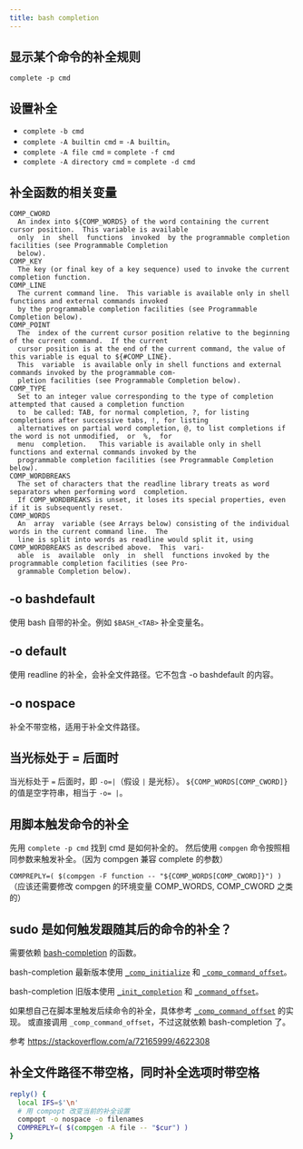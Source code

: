 ```yaml
---
title: bash completion
---
```



## 显示某个命令的补全规则

`complete -p cmd`

## 设置补全

- `complete -b cmd`
- `complete -A builtin cmd` = `-A builtin`。
- `complete -A file cmd` = `complete -f cmd`
- `complete -A directory cmd` = `complete -d cmd`

## 补全函数的相关变量

```
COMP_CWORD
  An index into ${COMP_WORDS} of the word containing the current cursor position.  This variable is available
  only  in  shell  functions  invoked  by the programmable completion facilities (see Programmable Completion
  below).
COMP_KEY
  The key (or final key of a key sequence) used to invoke the current completion function.
COMP_LINE
  The current command line.  This variable is available only in shell functions and external commands invoked
  by the programmable completion facilities (see Programmable Completion below).
COMP_POINT
  The  index of the current cursor position relative to the beginning of the current command.  If the current
  cursor position is at the end of the current command, the value of this variable is equal to ${#COMP_LINE}.
  This  variable  is available only in shell functions and external commands invoked by the programmable com-
  pletion facilities (see Programmable Completion below).
COMP_TYPE
  Set to an integer value corresponding to the type of completion attempted that caused a completion function
  to  be called: TAB, for normal completion, ?, for listing completions after successive tabs, !, for listing
  alternatives on partial word completion, @, to list completions if the word is not unmodified,  or  %,  for
  menu  completion.   This variable is available only in shell functions and external commands invoked by the
  programmable completion facilities (see Programmable Completion below).
COMP_WORDBREAKS
  The set of characters that the readline library treats as word separators when performing word  completion.
  If COMP_WORDBREAKS is unset, it loses its special properties, even if it is subsequently reset.
COMP_WORDS
  An  array  variable (see Arrays below) consisting of the individual words in the current command line.  The
  line is split into words as readline would split it, using COMP_WORDBREAKS as described above.  This  vari-
  able  is  available  only  in  shell  functions invoked by the programmable completion facilities (see Pro-
  grammable Completion below).
```

## -o bashdefault

使用 bash 自带的补全。例如 `$BASH_<TAB>` 补全变量名。

## -o default

使用 readline 的补全，会补全文件路径。它不包含 -o bashdefault 的内容。

## -o nospace

补全不带空格，适用于补全文件路径。

## 当光标处于 = 后面时

当光标处于 `=` 后面时，即 `-o=|`（假设 `|` 是光标）。
`${COMP_WORDS[COMP_CWORD]}` 的值是空字符串，相当于 `-o= |`。

## 用脚本触发命令的补全

先用 `complete -p cmd` 找到 cmd 是如何补全的。
然后使用 `compgen` 命令按照相同参数来触发补全。（因为 compgen 兼容 complete 的参数）

`COMPREPLY=( $(compgen -F function -- "${COMP_WORDS[COMP_CWORD]}") )`
（应该还需要修改 compgen 的环境变量 COMP_WORDS, COMP_CWORD 之类的）

## sudo 是如何触发跟随其后的命令的补全？

需要依赖 [bash-completion](https://github.com/scop/bash-completion) 的函数。

bash-completion 最新版本使用 [`_comp_initialize`](https://github.com/scop/bash-completion/blob/5927d5733be672268ae15e78fd3b1a5d91cfbc2d/completions/sudo#L6) 和 [`_comp_command_offset`](https://github.com/scop/bash-completion/blob/5927d5733be672268ae15e78fd3b1a5d91cfbc2d/bash_completion#LL2280)。

bash-completion 旧版本使用 [`_init_completion`](https://github.com/scop/bash-completion/blob/6f1bbda3c66814befa8025d49363b4070ef20008/completions/sudo#L6) 和 [`_command_offset`](https://github.com/scop/bash-completion/blob/6f1bbda3c66814befa8025d49363b4070ef20008/bash_completion#L2123)。

如果想自己在脚本里触发后续命令的补全，具体参考 [`_comp_command_offset`](https://github.com/scop/bash-completion/blob/5927d5733be672268ae15e78fd3b1a5d91cfbc2d/bash_completion#LL2280) 的实现。
或直接调用 `_comp_command_offset`，不过这就依赖 bash-completion 了。

参考 https://stackoverflow.com/a/72165999/4622308

## 补全文件路径不带空格，同时补全选项时带空格

```sh
reply() {
  local IFS=$'\n'
  # 用 compopt 改变当前的补全设置
  compopt -o nospace -o filenames
  COMPREPLY=( $(compgen -A file -- "$cur") )
}
```
